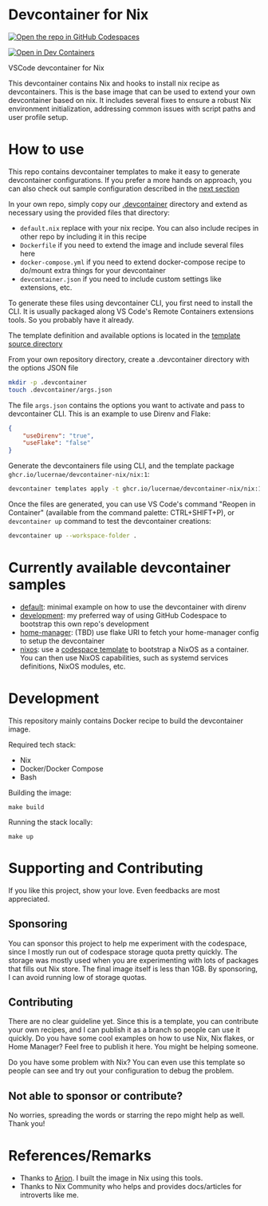 # Devcontainer for Nix

[![Open the repo in GitHub Codespaces](https://github.com/codespaces/badge.svg)](https://github.com/codespaces/new?hide_repo_select=true&ref=main&repo=511455788)

[![Open in Dev Containers](https://img.shields.io/static/v1?label=Dev%20Containers&message=Open&color=blue&logo=visualstudiocode)](https://vscode.dev/redirect?url=vscode://ms-vscode-remote.remote-containers/cloneInVolume?url=https://github.com/lucernae/devcontainer-nix)

VSCode devcontainer for Nix

This devcontainer contains Nix and hooks to install nix recipe as devcontainers.
This is the base image that can be used to extend your own devcontainer based on nix.
It includes several fixes to ensure a robust Nix environment initialization, addressing common issues with script paths and user profile setup.

# How to use

This repo contains devcontainer templates to make it easy to generate devcontainer configurations. If you prefer 
a more hands on approach, you can also check out sample configuration described in the [next section](#currently-available-devcontainer-samples)

In your own repo, simply copy our [.devcontainer](.devcontainer) directory and extend as necessary using the provided files that directory:

- `default.nix` replace with your nix recipe. You can also include recipes in other repo by including it in this recipe
- `Dockerfile` if you need to extend the image and include several files here
- `docker-compose.yml` if you need to extend docker-compose recipe to do/mount extra things for your devcontainer
- `devcontainer.json` if you need to include custom settings like extensions, etc.

To generate these files using devcontainer CLI, you first need to install the CLI. It is usually packaged along VS Code's Remote Containers extensions tools. So you probably have it already.

The template definition and available options is located in the [template source directory](./templates/src/nix/README.md)

From your own repository directory, create a .devcontainer directory with the options JSON file

```bash
mkdir -p .devcontainer
touch .devcontainer/args.json
```

The file `args.json` contains the options you want to activate and pass to devcontainer CLI. This is an example to use Direnv and Flake:

```json
{
    "useDirenv": "true",
    "useFlake": "false"
}
```

Generate the devcontainers file using CLI, and the template package `ghcr.io/lucernae/devcontainer-nix/nix:1`:

```bash
devcontainer templates apply -t ghcr.io/lucernae/devcontainer-nix/nix:1 --workspace-folder . -a "$(cat .devcontainer/args.json)"
```

Once the files are generated, you can use VS Code's command "Reopen in Container" (available from the command palette: CTRL+SHIFT+P), or `devcontainer up` command to test the devcontainer creations:

```bash
devcontainer up --workspace-folder .
```

# Currently available devcontainer samples

- [default](.devcontainer/default/): minimal example on how to use the devcontainer with direnv
- [development](.devcontainer/development/): my preferred way of using GitHub Codespace to bootstrap this own repo's development
- [home-manager](.devcontainer/home-manager/): (TBD) use flake URI to fetch your home-manager config to setup the devcontainer
- [nixos](.devcontainer/nixos-arion/): use a [codespace template](https://github.com/lucernae/codespaces-nixos-template) to bootstrap a NixOS as a container.
  You can then use NixOS capabilities, such as systemd services definitions, NixOS modules, etc.

# Development

This repository mainly contains Docker recipe to build the devcontainer image.

Required tech stack:
- Nix
- Docker/Docker Compose
- Bash

Building the image:

```
make build
```

Running the stack locally:

```
make up
```

# Supporting and Contributing

If you like this project, show your love. Even feedbacks are most appreciated.

## Sponsoring

You can sponsor this project to help me experiment with the codespace, since I mostly run out of codespace 
storage quota pretty quickly. The storage was mostly used when you are experimenting with lots of 
packages that fills out Nix store. The final image itself is less than 1GB. By sponsoring, I can avoid
running low of storage quotas.

## Contributing

There are no clear guideline yet. Since this is a template, you can contribute your own recipes, and I can 
publish it as a branch so people can use it quickly. Do you have some cool examples on how to use Nix, Nix flakes, or Home Manager? Feel free to publish it here. You might be helping someone.

Do you have some problem with Nix? You can even use this template so people can see and try out your 
configuration to debug the problem.

## Not able to sponsor or contribute?

No worries, spreading the words or starring the repo might help as well. Thank you!

# References/Remarks

- Thanks to [Arion](https://github.com/hercules-ci/arion). I built the image in Nix using this tools.
- Thanks to Nix Community who helps and provides docs/articles for introverts like me.